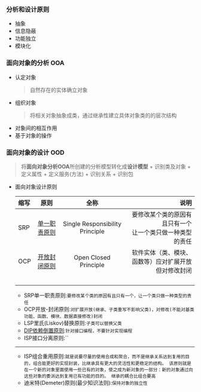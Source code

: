 ### 分析和设计原则
  + 抽象
  + 信息隐蔽
  + 功能独立
  + 模块化
### 面向对象的分析 OOA
  + 认定对象
    > 自然存在的实体确立对象
  + 组织对象
    > 将相关对象抽象成类，通过继承性建立具体对象类的的层次结构
  + 对象间的相互作用
  + 基于对象的操作
### 面向对象的设计 OOD
  > 将**面向对象分析OOA**所创建的分析模型转化成**设计模型**
    + 识别类及对象
    + 定义属性
    + 定义服务(方法)
    + 识别关系
    + 识别包
  + 面向对象设计原则
    
    |缩写|原则|全称|说明|
    |:---|:---:|:---:|---:|
    |SRP|[单一职责原则](https://www.cnblogs.com/gaochundong/p/interface_segregation_principle.html)|Single Responsibility Principle|要修改某个类的原因有且只有一个<br>让一个类只做一种类型的责任|
    |OCP|[开放封闭原则](https://www.cnblogs.com/gaochundong/p/open_closed_principle.html)|Open Closed Principle|软件实体（类、模块、函数等）应对扩展开放<br>但对修改封闭|
    |||||
    |||||
    |||||
    |||||
  
    + SRP单一职责原则:`要修改某个类的原因有且只有一个，让一个类只做一种类型的责任`
    + OCP开放-封闭原则:`对扩展开放(继承、子类重写不影响父类)，对修改(不能对基类功能、函数、模块、数据直接修改)封闭`
    + LSP里氏(Liskov)替换原则:`子类可以替换父类`
    + [DIP依赖倒置原则](https://blog.csdn.net/yabay2208/article/details/73826719):`针对接口编程，不要针对实现编程`
    + ISP接口分离原则:``
    ---
    + ISP组合重用原则:`就是说要尽量的使用合成和聚合，而不是继承关系达到复用的目的，组合能更好的实现封装，比继承具有更大的灵活性和更稳定的结构。
该原则就是在一个新的对象里面使用一些已有的对象，使之成为新对象的一部分：新的对象通过向这些对象的委派达到复用已有功能的目的。
继承的耦合比组合要高`
    + 迪米特(Demeter)原则(最少知识法则):`保持对象的独立性`
